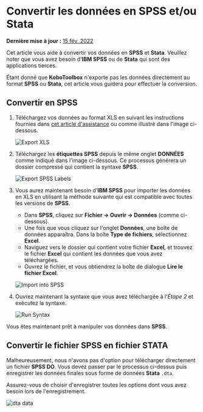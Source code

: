 # Convertir les données en SPSS et/ou Stata
**Dernière mise à jour :** <a href="https://github.com/kobotoolbox/docs/blob/511ea4cb3c698a4b45e7c2b4efd1af4e356e811f/source/converting_to_spss_and_stata.md" class="reference">15 fév. 2022</a>

<p class="note">
  Cet article vous aide à convertir vos données en <strong>SPSS</strong> et
  <strong>Stata</strong>. Veuillez noter que vous avez besoin
  d'<strong>IBM SPSS</strong> ou de <strong>Stata</strong> qui sont des applications
  tierces.
</p>

Étant donné que **KoboToolbox** n'exporte pas les données directement au format **SPSS** ou **Stata**,
cet article vous guidera pour effectuer la conversion.

## Convertir en SPSS

1. Téléchargez vos données au format XLS en suivant les instructions fournies dans
   [cet article d'assistance](export_download.md) ou comme illustré dans l'image
   ci-dessous.

    ![Export XLS](/images/converting_to_spss_and_stata/export_xls.gif)

2. Téléchargez les **étiquettes SPSS** depuis le même onglet **DONNÉES** comme indiqué dans l'image
   ci-dessous. Ce processus générera un dossier compressé qui contient la
   syntaxe **SPSS**.

    ![Export SPSS Labels](/images/converting_to_spss_and_stata/export_spss_labels.gif)

3. Vous aurez maintenant besoin d'**IBM SPSS** pour importer les données en XLS en utilisant la méthode
   suivante qui est compatible avec toutes les versions de **SPSS**.

    - Dans **SPSS**, cliquez sur **Fichier -> Ouvrir -> Données** (comme ci-dessous).
    - Une fois que vous cliquez sur l'onglet **Données**, une boîte de données apparaîtra.
      Dans la boîte **Type de fichiers**, sélectionnez **Excel**.
    - Naviguez vers le dossier qui contient votre fichier **Excel**, et trouvez le
      fichier **Excel** qui contient les données que vous avez téléchargées.
    - Ouvrez le fichier, et vous obtiendrez la boîte de dialogue **Lire le fichier Excel**.

    ![Import into SPSS](/images/converting_to_spss_and_stata/import_into_spss.gif)

4. Ouvrez maintenant la syntaxe que vous avez téléchargée à l'_Étape 2_ et exécutez la syntaxe.

    ![Run Syntax](/images/converting_to_spss_and_stata/run_syntax.jpg)

Vous êtes maintenant prêt à manipuler vos données dans **SPSS**.

## Convertir le fichier SPSS en fichier STATA

Malheureusement, nous n'avons pas d'option pour télécharger directement un fichier **SPSS DO**.
Vous devez passer par le processus ci-dessus puis enregistrer les données finales sous forme de données
**Stata** `.dta`.

Assurez-vous de choisir d'enregistrer toutes les options dont vous avez besoin lors de l'enregistrement.

![dta data](/images/converting_to_spss_and_stata/dta_data.jpg)